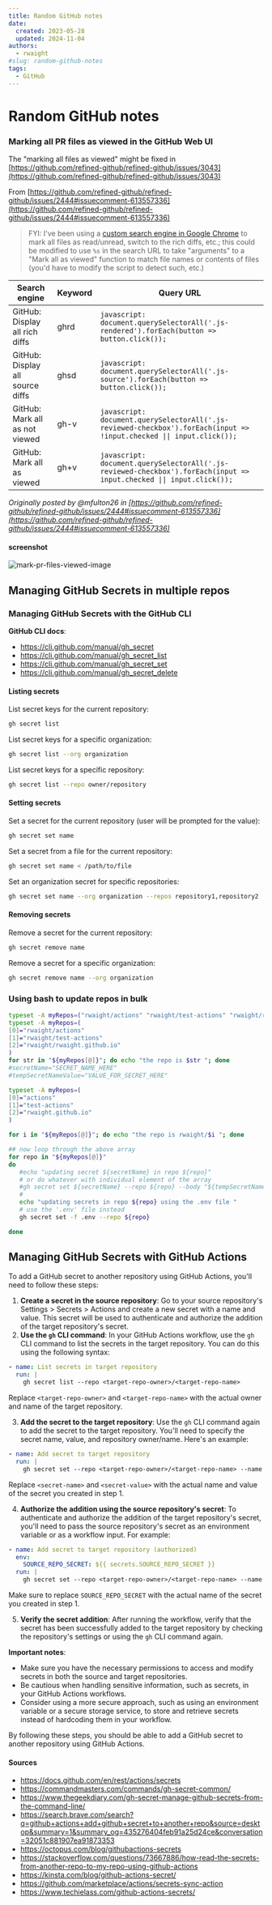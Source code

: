 ```yaml
---
title: Random GitHub notes
date:
  created: 2023-05-28
  updated: 2024-11-04
authors:
  - rwaight
#slug: random-github-notes
tags:
  - GitHub
---
```


# Random GitHub notes


### Marking all PR files as viewed in the GitHub Web UI

The "marking all files as viewed" might be fixed in [https://github.com/refined-github/refined-github/issues/3043](https://github.com/refined-github/refined-github/issues/3043)

From [https://github.com/refined-github/refined-github/issues/2444#issuecomment-613557336](https://github.com/refined-github/refined-github/issues/2444#issuecomment-613557336)

> FYI: I've been using a [custom search engine in Google Chrome](chrome://settings/searchEngines) to mark all files as read/unread, switch to the rich diffs, etc.; this could be modified to use `%s` in the search URL to take "arguments" to a "Mark all as viewed" function to match file names or contents of files (you'd have to modify the script to detect such, etc.)

| Search engine                    | Keyword | Query URL                                                                                                             |
| -------------------------------- | ------- | --------------------------------------------------------------------------------------------------------------------- |
| GitHub: Display all rich diffs   | ghrd    | `javascript: document.querySelectorAll('.js-rendered').forEach(button => button.click());`                            |
| GitHub: Display all source diffs | ghsd    | `javascript: document.querySelectorAll('.js-source').forEach(button => button.click());`                              |
| GitHub: Mark all as not viewed   | gh-v    | `javascript: document.querySelectorAll('.js-reviewed-checkbox').forEach(input => !input.checked \|\| input.click());` |
| GitHub: Mark all as viewed       | gh+v    | `javascript: document.querySelectorAll('.js-reviewed-checkbox').forEach(input => input.checked \|\| input.click());`  |

_Originally posted by @mfulton26 in [https://github.com/refined-github/refined-github/issues/2444#issuecomment-613557336](https://github.com/refined-github/refined-github/issues/2444#issuecomment-613557336)_

#### screenshot

![mark-pr-files-viewed-image](mark-pr-files-viewed-image.png)

## Managing GitHub Secrets in multiple repos

### Managing GitHub Secrets with the GitHub CLI

**GitHub CLI docs**:
- https://cli.github.com/manual/gh_secret
- https://cli.github.com/manual/gh_secret_list
- https://cli.github.com/manual/gh_secret_set
- https://cli.github.com/manual/gh_secret_delete


#### Listing secrets

List secret keys for the current repository:
```bash
gh secret list
```

List secret keys for a specific organization:
```bash
gh secret list --org organization
```

List secret keys for a specific repository:
```bash
gh secret list --repo owner/repository
```

#### Setting secrets

Set a secret for the current repository (user will be prompted for the value):
```bash
gh secret set name
```

Set a secret from a file for the current repository:
```bash
gh secret set name < /path/to/file
```

Set an organization secret for specific repositories:
```bash
gh secret set name --org organization --repos repository1,repository2
```

#### Removing secrets

Remove a secret for the current repository:
```bash
gh secret remove name
```

Remove a secret for a specific organization:
```bash
gh secret remove name --org organization
```

### Using bash to update repos in bulk

```bash
typeset -A myRepos=("rwaight/actions" "rwaight/test-actions" "rwaight/rwaight.github.io")
typeset -A myRepos=(
[0]="rwaight/actions"
[1]="rwaight/test-actions"
[2]="rwaight/rwaight.github.io"
)
for str in "${myRepos[@]}"; do echo "the repo is $str "; done
#secretName="SECRET_NAME_HERE"
#tempSecretNameValue="VALUE_FOR_SECRET_HERE"

typeset -A myRepos=(
[0]="actions"
[1]="test-actions"
[2]="rwaight.github.io"
)

for i in "${myRepos[@]}"; do echo "the repo is rwaight/$i "; done

## now loop through the above array
for repo in "${myRepos[@]}"
do
   #echo "updating secret ${secretName} in repo ${repo}"
   # or do whatever with individual element of the array
   #gh secret set ${secretName} --repo ${repo} --body "${tempSecretNameValue}"
   #
   echo "updating secrets in repo ${repo} using the .env file "
   # use the '.env' file instead
   gh secret set -f .env --repo ${repo}

done
```

## Managing GitHub Secrets with GitHub Actions

To add a GitHub secret to another repository using GitHub Actions, you'll need to follow these steps:

1. **Create a secret in the source repository**: Go to your source repository's Settings > Secrets > Actions and create a new secret with a name and value. This secret will be used to authenticate and authorize the addition of the target repository's secret.
2. **Use the `gh` CLI command**: In your GitHub Actions workflow, use the `gh` CLI command to list the secrets in the target repository. You can do this using the following syntax:
```yaml
- name: List secrets in target repository
  run: |
    gh secret list --repo <target-repo-owner>/<target-repo-name>
```
Replace `<target-repo-owner>` and `<target-repo-name>` with the actual owner and name of the target repository.

3. **Add the secret to the target repository**: Use the `gh` CLI command again to add the secret to the target repository. You'll need to specify the secret name, value, and repository owner/name. Here's an example:
```yaml
- name: Add secret to target repository
  run: |
    gh secret set --repo <target-repo-owner>/<target-repo-name> --name <secret-name> --value <secret-value>
```
Replace `<secret-name>` and `<secret-value>` with the actual name and value of the secret you created in step 1.

4. **Authorize the addition using the source repository's secret**: To authenticate and authorize the addition of the target repository's secret, you'll need to pass the source repository's secret as an environment variable or as a workflow input. For example:
```yaml
- name: Add secret to target repository (authorized)
  env:
    SOURCE_REPO_SECRET: ${{ secrets.SOURCE_REPO_SECRET }}
  run: |
    gh secret set --repo <target-repo-owner>/<target-repo-name> --name <secret-name> --value <secret-value> --auth-token $SOURCE_REPO_SECRET
```
Make sure to replace `SOURCE_REPO_SECRET` with the actual name of the secret you created in step 1.

5. **Verify the secret addition**: After running the workflow, verify that the secret has been successfully added to the target repository by checking the repository's settings or using the `gh` CLI command again.

**Important notes**:

* Make sure you have the necessary permissions to access and modify secrets in both the source and target repositories.
* Be cautious when handling sensitive information, such as secrets, in your GitHub Actions workflows.
* Consider using a more secure approach, such as using an environment variable or a secure storage service, to store and retrieve secrets instead of hardcoding them in your workflow.

By following these steps, you should be able to add a GitHub secret to another repository using GitHub Actions.

#### Sources

- https://docs.github.com/en/rest/actions/secrets
- https://commandmasters.com/commands/gh-secret-common/
- https://www.thegeekdiary.com/gh-secret-manage-github-secrets-from-the-command-line/
- https://search.brave.com/search?q=github+actions+add+github+secret+to+another+repo&source=desktop&summary=1&summary_og=435276404feb91a25d24ce&conversation=32051c881907ea91873353
- https://octopus.com/blog/githubactions-secrets
- https://stackoverflow.com/questions/73667886/how-read-the-secrets-from-another-repo-to-my-repo-using-github-actions
- https://kinsta.com/blog/github-actions-secret/
- https://github.com/marketplace/actions/secrets-sync-action
- https://www.techielass.com/github-actions-secrets/

